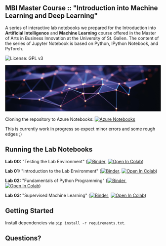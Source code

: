 ## MBI Master Course :: "Introduction into Machine Learning and Deep Learning"

A series of interactive lab notebooks we prepared for the Introduction into **Artificial Intelligence** and **Machine Learning** course offered in the Master of Arts in Business Innovation at the University of St. Gallen. The content of the series of Jupyter Notebook is based on Python, IPython Notebook, and PyTorch.

![License: GPL v3](https://img.shields.io/badge/License-GPLv3-blue.svg)

![Course Banner](https://github.com/GitiHubi/courseAIML/blob/master/banner.png)

Cloning the repository to Azure Notebooks: [![Azure Notebooks](https://notebooks.azure.com/launch.png)](https://notebooks.azure.com/import/gh/GitiHubi/courseAIML)

This is currently work in progress so expect minor errors and some rough edges ;)

## Running the Lab Notebooks

**Lab 00:** "Testing the Lab Environment" ([![Binder](https://mybinder.org/badge_logo.svg)](https://mybinder.org/v2/gh/GitiHubi/courseAIML/master?filepath=lab_00%2Faiml_lab_00.ipynb), [![Open In Colab](https://colab.research.google.com/assets/colab-badge.svg)](https://colab.research.google.com/github/GitiHubi/courseAIML/blob/master/lab_00/aiml_lab_00.ipynb))

**Lab 01:** "Introduction to the Lab Environment" ([![Binder](https://mybinder.org/badge_logo.svg)](https://mybinder.org/v2/gh/GitiHubi/courseAIML/master?filepath=lab_01%2Faiml_lab_01.ipynb), [![Open In Colab](https://colab.research.google.com/assets/colab-badge.svg)](https://colab.research.google.com/github/GitiHubi/courseAIML/blob/master/lab_01/aiml_colab_01.ipynb))

**Lab 02:** "Fundamentals of Python Programming" ([![Binder](https://mybinder.org/badge_logo.svg)](https://mybinder.org/v2/gh/GitiHubi/courseAIML/master?filepath=lab_02%2Faiml_lab_02.ipynb), [![Open In Colab](https://colab.research.google.com/assets/colab-badge.svg)](https://colab.research.google.com/github/GitiHubi/courseAIML/blob/master/lab_02/aiml_colab_02.ipynb))

**Lab 03:** "Supervised Machine Learning" ([![Binder](https://mybinder.org/badge_logo.svg)](https://mybinder.org/v2/gh/GitiHubi/courseAIML/master?filepath=lab_03%2Faiml_lab_03.ipynb), [![Open In Colab](https://colab.research.google.com/assets/colab-badge.svg)](https://colab.research.google.com/github/GitiHubi/courseAIML/blob/master/lab_03/aiml_colab_03.ipynb))

<!---

[comment]:**Lab 04:** "Unsupervised Machine Learning" [![Open In Colab](https://colab.research.google.com/assets/colab-badge.svg)](https://colab.research.google.com/github/GitiHubi/courseAIML/blob/master/lab_04/aiml_colab_04.ipynb)

[comment]:**Lab 05:** "Supervised Deep Learning - ANNs" (CPU: [![Open In Colab](https://colab.research.google.com/assets/colab-badge.svg)](https://colab.research.google.com/github/GitiHubi/courseAIML/blob/master/lab_05/aiml_colab_05.ipynb)) (GPU: [![Open In Colab](https://colab.research.google.com/assets/colab-badge.svg)](https://colab.research.google.com/github/GitiHubi/courseAIML/blob/master/lab_05/aiml_colab_05_gpu.ipynb))

[comment]:**Lab 06:** "Supervised Deep Learning - CNNs" (CPU: [![Open In Colab](https://colab.research.google.com/assets/colab-badge.svg)](https://colab.research.google.com/github/GitiHubi/courseAIML/blob/master/lab_06/aiml_colab_06.ipynb)) (GPU: [![Open In Colab](https://colab.research.google.com/assets/colab-badge.svg)](https://colab.research.google.com/github/GitiHubi/courseAIML/blob/master/lab_06/aiml_colab_06_gpu.ipynb)) 

-->

## Getting Started

Install dependencies via `pip install -r requirements.txt`.

## Questions?
